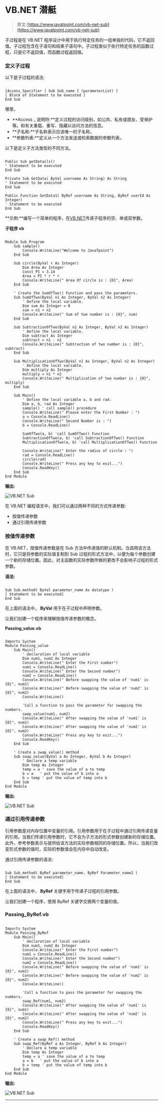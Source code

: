 # VB.NET 潜艇

> 原文:[https://www.javatpoint.com/vb-net-sub](https://www.javatpoint.com/vb-net-sub)

子过程是在 VB.NET 程序设计中用于执行特定任务的一组单独的代码，它不返回值。子过程包含在子语句和结束子语句中。子过程类似于执行特定任务的函数过程，只是它不返回值，而函数过程返回值。

### 定义子过程

以下是子过程的语法:

```

[Access_Specifier ] Sub Sub_name [ (parameterList) ] 
[ Block of Statement to be executed ]
End Sub

```

哪里，

*   **Access _ 说明符:**定义过程的访问级别，如公共、私有或朋友、受保护等。和有关重载、重写、隐藏以访问方法的信息。
*   **子名称:**子名称表示应该唯一的子名称。
*   **参数列表:**定义从一个方法发送或检索数据的参数列表。

以下是定义子方法类型的不同方法。

```

Public Sub getDetails()
' Statement to be executed
End Sub

Private Sub GetData( ByVal username As String) As String
' Statement to be executed
End Sub

Public Function GetData1( ByRef username As String, ByRef userId As Integer)
' Statement to be executed
End Sub

```

**示例:**编写一个简单的程序，在[VB.NET](https://www.javatpoint.com/vb-net)传递子程序的空、单或双参数。

**子程序 vb**

```

Module Sub_Program
    Sub sample()
        Console.WriteLine("Welcome to JavaTpoint")
    End Sub

    Sub circle(ByVal r As Integer)
        Dim Area As Integer
        Const PI = 3.14
        Area = PI * r * r
        Console.WriteLine(" Area Of circle is : {0}", Area)
    End Sub

    ' Create the SumOfTwo() Function and pass the parameters.
    Sub SumOfTwo(ByVal n1 As Integer, ByVal n2 As Integer)
        ' Define the local variable.
        Dim sum As Integer = 0
        sum = n1 + n2
        Console.WriteLine(" Sum of two number is : {0}", sum)
    End Sub

    Sub SubtractionOfTwo(ByVal n1 As Integer, ByVal n2 As Integer)
        ' Define the local variable.
        Dim subtract As Integer
        subtract = n1 - n2
        Console.WriteLine(" Subtraction of two number is : {0}", subtract)
    End Sub

    Sub MultiplicationOfTwo(ByVal n1 As Integer, ByVal n2 As Integer)
        ' Define the local variable.
        Dim multiply As Integer
        multiply = n1 * n2
        Console.WriteLine(" Multiplication of two number is : {0}", multiply)
    End Sub

    Sub Main()
        ' Define the local variable a, b and rad.
        Dim a, b, rad As Integer
        sample() ' call sample() procedure
        Console.WriteLine(" Please enter the First Number : ")
        a = Console.ReadLine()
        Console.WriteLine(" Second Number is : ")
        b = Console.ReadLine()

        SumOfTwo(a, b) 'call SumOfTwo() Function
        SubtractionOfTwo(a, b) 'call SubtractionOfTwo() Function
        MultiplicationOfTwo(a, b) 'call MultiplicationOfTwo() Function

        Console.WriteLine(" Enter the radius of circle : ")
        rad = Console.ReadLine()
        circle(rad)
        Console.WriteLine(" Press any key to exit...")
        Console.ReadKey()
    End Sub
End Module

```

**输出:**

![VB.NET Sub](../Images/1767f5b6b4587a0a6c59a872f392b9f0.png)

在 VB.NET 编程语言中，我们可以通过两种不同的方式传递参数:

*   按值传递参数
*   通过引用传递参数

### 按值传递参数

在 VB.NET，按值传递参数是在 Sub 方法中传递值的默认机制。当调用该方法时，它只是将参数的实际值复制到 Sub 过程的形式方法中，以便为每个参数创建一个新的存储位置。因此，对主函数的实际参数所做的更改不会影响子过程的形式参数。

**语法:**

```

Sub Sub_method( ByVal parameter_name As datatype )
[ Statement to be executed]
End Sub

```

在上面的语法中， **ByVal** 用于在子过程中声明参数。

让我们创建一个程序来理解按值传递参数的概念。

**Passing_value.vb**

```

Imports System
Module Passing_value
    Sub Main()
        ' declaration of local variable
        Dim num1, num2 As Integer
        Console.WriteLine(" Enter the First number")
        num1 = Console.ReadLine()
        Console.WriteLine(" Enter the Second number")
        num2 = Console.ReadLine()
        Console.WriteLine(" Before swapping the value of 'num1' is {0}", num1)
        Console.WriteLine(" Before swapping the value of 'num2' is {0}", num2)
        Console.WriteLine()

        'Call a function to pass the parameter for swapping the numbers.
        swap_value(num1, num2)
        Console.WriteLine(" After swapping the value of 'num1' is {0}", num1)
        Console.WriteLine(" After swapping the value of 'num2' is {0}", num2)
        Console.WriteLine(" Press any key to exit...")
        Console.ReadKey()
    End Sub

    ' Create a swap_value() method
    Sub swap_value(ByVal a As Integer, ByVal b As Integer)
        ' Declare a temp variable
        Dim temp As Integer
        temp = a ' save the value of a to temp
        b = a   ' put the value of b into a
        b = temp ' put the value of temp into b
    End Sub
End Module

```

**输出:**

![VB.NET Sub](../Images/88907f9b285ccfc5cf4b3d04f8a8b701.png)

### 通过引用传递参数

引用参数是对内存位置中变量的引用。引用参数用于在子过程中通过引用传递变量的引用。当我们传递引用参数时，它不会为子方法的形式参数创建新的存储位置。此外，参考参数表示与提供给该方法的实际参数相同的存储位置。所以，当我们改变形式参数的值时，实际的参数值会在内存中自动改变。

通过引用传递参数的语法:

```

Sub Sub_method( ByRef parameter_name, ByRef Parameter_name2 )
[ Statement to be executed]
End Sub

```

在上面的语法中， **ByRef** 关键字用于传递子过程的引用参数。

让我们创建一个程序，使用 ByRef 关键字交换两个变量的值。

### Passing_ByRef.vb

```

Imports System
Module Passing_ByRef
    Sub Main()
        ' declaration of local variable
        Dim num1, num2 As Integer
        Console.WriteLine(" Enter the First number")
        num1 = Console.ReadLine()
        Console.WriteLine(" Enter the Second number")
        num2 = Console.ReadLine()
        Console.WriteLine(" Before swapping the value of 'num1' is {0}", num1)
        Console.WriteLine(" Before swapping the value of 'num2' is {0}", num2)
        Console.WriteLine()

        'Call a function to pass the parameter for swapping the numbers.
        swap_Ref(num1, num2)
        Console.WriteLine(" After swapping the value of 'num1' is {0}", num1)
        Console.WriteLine(" After swapping the value of 'num2' is {0}", num2)
        Console.WriteLine(" Press any key to exit...")
        Console.ReadKey()
    End Sub

    ' Create a swap_Ref() method
    Sub swap_Ref(ByRef a As Integer, ByRef b As Integer)
        ' Declare a temp variable
        Dim temp As Integer
        temp = a ' save the value of a to temp
        a = b   ' put the value of b into a
        b = temp ' put the value of temp into b
    End Sub
End Module

```

**输出:**

![VB.NET Sub](../Images/08546e67cd5ba6a1c8f777972d281847.png)

* * *